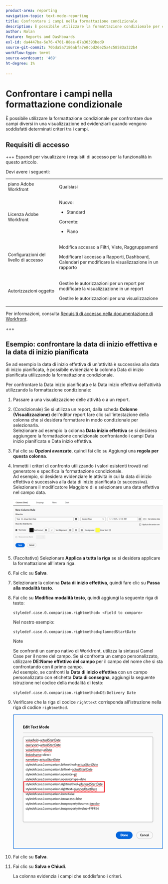 ```yaml
---
product-area: reporting
navigation-topic: text-mode-reporting
title: Confrontare i campi nella formattazione condizionale
description: È possibile utilizzare la formattazione condizionale per confrontare due campi diversi in una visualizzazione ed evidenziarli quando vengono soddisfatti determinati criteri tra i campi.
author: Nolan
feature: Reports and Dashboards
exl-id: da4447ba-6e76-4701-88ee-87a30393bed9
source-git-commit: 70bda5a7186abfa7e8cbd26e25a4c58583a322b4
workflow-type: tm+mt
source-wordcount: '469'
ht-degree: 1%

---
```


# Confrontare i campi nella formattazione condizionale

<!-- Audited: 1/2025 -->

È possibile utilizzare la formattazione condizionale per confrontare due campi diversi in una visualizzazione ed evidenziarli quando vengono soddisfatti determinati criteri tra i campi.

## Requisiti di accesso

+++ Espandi per visualizzare i requisiti di accesso per la funzionalità in questo articolo.

Devi avere i seguenti:

<table style="table-layout:auto"> 
 <col> 
 <col> 
 <tbody> 
  <tr> 
   <td role="rowheader">piano Adobe Workfront</td> 
   <td> <p>Qualsiasi</p> </td> 
  </tr> 
  <tr> 
   <td role="rowheader">Licenza Adobe Workfront</td> 
   <td> 
      <p>Nuovo:</p>
         <ul>
         <li><p>Standard</p></li>
         </ul>
      <p>Corrente:</p>
         <ul>
         <li><p>Piano</p></li>
         </ul>
   </td> 
  </tr> 
  <tr> 
   <td role="rowheader">Configurazioni del livello di accesso</td> 
   <td> <p>Modifica accesso a Filtri, Viste, Raggruppamenti</p> <p>Modificare l’accesso a Rapporti, Dashboard, Calendari per modificare la visualizzazione in un rapporto</p></td> 
  </tr> 
  <tr> 
   <td role="rowheader">Autorizzazioni oggetto</td> 
   <td> <p>Gestire le autorizzazioni per un report per modificare la visualizzazione in un report</p> <p>Gestire le autorizzazioni per una visualizzazione</p></td> 
  </tr> 
 </tbody> 
</table>

Per informazioni, consulta [Requisiti di accesso nella documentazione di Workfront](/help/quicksilver/administration-and-setup/add-users/access-levels-and-object-permissions/access-level-requirements-in-documentation.md).

+++

## Esempio: confrontare la data di inizio effettiva e la data di inizio pianificata

Se ad esempio la data di inizio effettiva di un&#39;attività è successiva alla data di inizio pianificata, è possibile evidenziare la colonna Data di inizio pianificata utilizzando la formattazione condizionale.

Per confrontare la Data inizio pianificata e la Data inizio effettiva dell&#39;attività utilizzando la formattazione condizionale:

1. Passare a una visualizzazione delle attività o a un report.
1. (Condizionale) Se si utilizza un report, dalla scheda **Colonne (Visualizzazione)** dell&#39;editor report fare clic sull&#39;intestazione della colonna che si desidera formattare in modo condizionale per selezionarla.\
   Selezionare ad esempio la colonna **Data inizio effettiva** se si desidera aggiungere la formattazione condizionale confrontando i campi Data inizio pianificata e Data inizio effettiva.

1. Fai clic su **Opzioni avanzate**, quindi fai clic su Aggiungi una **regola per questa colonna**.

1. Immetti i criteri di confronto utilizzando i valori esistenti trovati nel generatore e specifica la formattazione condizionale.\
   Ad esempio, si desidera evidenziare le attività in cui la data di inizio effettiva è successiva alla data di inizio pianificata (o successiva). Selezionare il modificatore Maggiore di e selezionare una data effettiva nel campo data.

   ![Formattazione condizionale per la data di inizio effettiva](assets/cond-format-1-350x84.png)

1. (Facoltativo) Selezionare **Applica a tutta la riga** se si desidera applicare la formattazione all&#39;intera riga.
1. Fai clic su **Salva**.

1. Selezionare la colonna **Data di inizio effettiva**, quindi fare clic su **Passa alla modalità testo**.

1. Fai clic su **Modifica modalità testo**, quindi aggiungi la seguente riga di testo:

   ```
   styledef.case.0.comparison.rightmethod= <field to compare>
   ```

   Nel nostro esempio:

   ```
   styledef.case.0.comparison.rightmethod=plannedStartDate
   ```

   >[!NOTE]
   >
   >Se confronti un campo nativo di Workfront, utilizza la sintassi Camel Case per il nome del campo. Se si confronta un campo personalizzato, utilizzare **DE:Nome effettivo del campo** per il campo del nome che si sta confrontando con il primo campo.\
   >Ad esempio, se confronti la **Data di inizio effettiva** con un campo personalizzato con etichetta **Data di consegna**, aggiungi la seguente istruzione nel codice della modalità di testo:
   >
   >`styledef.case.0.comparison.rightmethod=DE:Delivery Date`

1. Verificare che la riga di codice `righttext` corrisponda all&#39;istruzione nella riga di codice `rightmethod`.

   ![Formattazione condizionale](assets/cond-format-2-350x171.png)

1. Fai clic su **Salva**.
1. Fai clic su **Salva e Chiudi**.

   La colonna evidenzia i campi che soddisfano i criteri.
